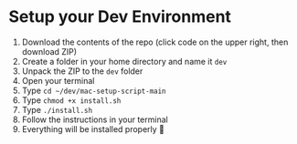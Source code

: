 # Setup your Dev Environment

1. Download the contents of the repo (click code on the upper right, then download ZIP)
2. Create a folder in your home directory and name it `dev`
3. Unpack the ZIP to the `dev` folder
4. Open your terminal
5. Type `cd ~/dev/mac-setup-script-main`
6. Type `chmod +x install.sh`
7. Type `./install.sh`
8. Follow the instructions in your terminal
9. Everything will be installed properly 🤞
